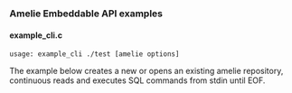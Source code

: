 ### Amelie Embeddable API examples

#### example_cli.c

`usage: example_cli ./test [amelie options]`

The example below creates a new or opens an existing amelie repository,
continuous reads and executes SQL commands from stdin
until EOF.
